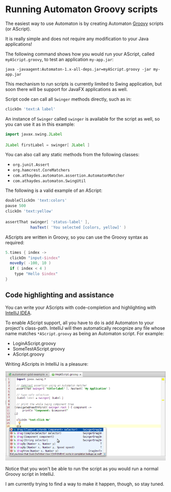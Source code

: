 # Running Automaton Groovy scripts

The easiest way to use Automaton is by creating Automaton [Groovy](http://groovy.codehaus.org/) scripts (or AScript).

It is really simple and does not require any modification to your Java applications!

The following command shows how you would run your AScript, called `myAScript.groovy`,
to test an application `my-app.jar`:

```
java -javaagent:Automaton-1.x-all-deps.jar=myAScript.groovy -jar my-app.jar
```

This mechanism to run scripts is currently limited to Swing application, but soon there will be support for JavaFX applications as well.

Script code can call all `Swinger` methods directly, such as in:

```groovy
clickOn 'text:A label'
```

An instance of `Swinger` called `swinger` is available for the script as well, so you can use it as in this example:

```groovy
import javax.swing.JLabel

JLabel firstLabel = swinger[ JLabel ]
```

You can also call any static methods from the following classes:

  * `org.junit.Assert`
  * `org.hamcrest.CoreMatchers`
  * `com.athaydes.automaton.assertion.AutomatonMatcher`
  * `com.athaydes.automaton.SwingUtil`

The following is a valid example of an AScript:

```groovy
doubleClickOn 'text:colors'
pause 500
clickOn 'text:yellow'

assertThat swinger[ 'status-label' ],
           hasText( 'You selected [colors, yellow]' )
```

AScripts are written in Groovy, so you can use the Groovy syntax as required:

```groovy
5.times { index ->
  clickOn "input-$index"
  moveBy( -100, 10 )
  if ( index < 4 )
    type "Hello $index"
}
```

## Code highlighting and assistance

You can write your AScripts with code-completion and highlighting with [IntelliJ IDEA](https://www.jetbrains.com/idea/).

To enable AScript support, all you have to do is add Automaton to your project's class-path. IntelliJ will then automatically
recognize any file whose name matches `*AScript.groovy` as being an Automaton script. For example:

 * LoginAScript.groovy
 * SomeTestAScript.groovy
 * AScript.groovy

Writing AScripts in IntelliJ is a pleasure:

![auto-completion in IntelliJ](images/code-completion.png)

Notice that you won't be able to run the script as you would run a normal Groovy script in IntelliJ.

I am currently trying to find a way to make it happen, though, so stay tuned.